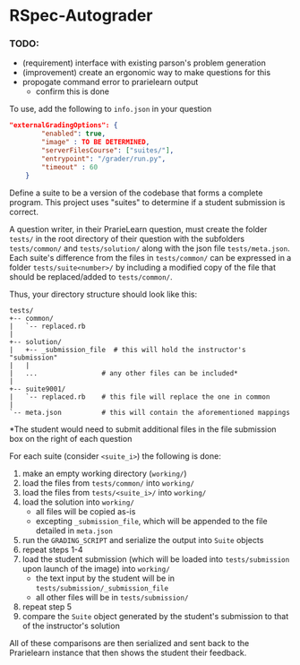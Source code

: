 # RSpec-Autograder

### TODO:
- (requirement) interface with existing parson's problem generation
- (improvement) create an ergonomic way to make questions for this 
- propogate command error to prarielearn output
  - confirm this is done

To use, add the following to  `info.json`  in your question 
```json
"externalGradingOptions": {
        "enabled": true,
        "image" : TO BE DETERMINED,
        "serverFilesCourse": ["suites/"],
        "entrypoint": "/grader/run.py",
        "timeout" : 60
    }
```

Define a suite to be a version of the codebase that forms a complete program. This project uses "suites" to determine if a student submission is correct. 

A question writer, in their PrarieLearn question, must create the folder `tests/` in the root directory of their question with the subfolders `tests/common/` and `tests/solution/` along with the json file `tests/meta.json`. Each suite's difference from the files in `tests/common/` can be expressed in a folder `tests/suite<number>/` by including a modified copy of the file that should be replaced/added to `tests/common/`.

Thus, your directory structure should look like this:
```
tests/
+-- common/
|   `-- replaced.rb
|
+-- solution/
|   +-- _submission_file  # this will hold the instructor's "submission"
|   |
|   ...                # any other files can be included*
|
+-- suite9001/
|   `-- replaced.rb    # this file will replace the one in common
|
`-- meta.json          # this will contain the aforementioned mappings
```
*The student would need to submit additional files in the file submission box on the right of each question

For each suite (consider `<suite_i>`) the following is done:
1) make an empty working directory (`working/`)
2) load the files from `tests/common/` into `working/`
3) load the files from `tests/<suite_i>/` into `working/`  
4) load the solution into `working/`
    - all files will be copied as-is
    - excepting `_submission_file`, which will be appended to the file detailed in `meta.json`
5) run the `GRADING_SCRIPT` and serialize the output into `Suite` objects
6) repeat steps 1-4
7) load the student submission (which will be loaded into `tests/submission` upon launch of the image) into `working/`
    - the text input by the student will be in `tests/submission/_submission_file`
    - all other files will be in `tests/submission/`
8) repeat step 5
9) compare the `Suite` object generated by the student's submission to that of the instructor's solution

All of these comparisons are then serialized and sent back to the Prarielearn instance that then shows the student their feedback.  
